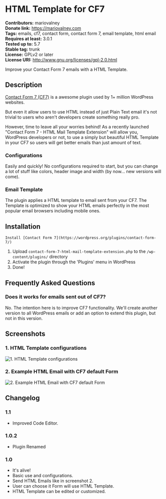 # HTML Template for CF7 #
**Contributors:** mariovalney  
**Donate link:** https://mariovalney.com  
**Tags:** emails, cf7, contact form, contact form 7, email template, html email  
**Requires at least:** 3.0.1  
**Tested up to:** 5.7  
**Stable tag:** trunk  
**License:** GPLv2 or later  
**License URI:** http://www.gnu.org/licenses/gpl-2.0.html  

Improve your Contact Form 7 emails with a HTML Template.

## Description ##

[Contact Form 7 (CF7)](https://wordpress.org/plugins/contact-form-7/ "Install it first, of course") is a awesome plugin used by 1+ million WordPress websites.

But even it allow users to use HTML instead of just Plain Text email it's not trivial to users who aren't developers create something really pro.

However, time to leave all your worries behind! As a recently launched "Contact Form 7 - HTML Mail Template Extension" will allow you, WordPress developers or not, to use a simply but beautiful HTML Template in your CF7 so users will get better emails than just amount of text.

### Configurations ###

Easily and quickly! No configurations required to start, but you can change a lot of stuff like colors, header image and width (by now... new versions will come).

### Email Template ###

The plugin applies a HTML template to email sent from your CF7. The Template is optimized to show your HTML emails perfectly in the most popular email browsers including mobile ones.

## Installation ##

`Install [Contact Form 7](https://wordpress.org/plugins/contact-form-7/)`

1. Upload `contact-form-7-html-mail-template-extension.php` to the `/wp-content/plugins/` directory
1. Activate the plugin through the 'Plugins' menu in WordPress
1. Done!

## Frequently Asked Questions ##

### Does it works for emails sent out of CF7? ###

No. The intention here is to improve CF7 functionality.
We'll create another version to all WordPress emails or add an option to extend this plugin, but not in this version.

## Screenshots ##

### 1. HTML Template configurations ###
![1. HTML Template configurations](http://ps.w.org/html-template-for-cf7/assets/screenshot-1.png)

### 2. Example HTML Email with CF7 default Form ###
![2. Example HTML Email with CF7 default Form](http://ps.w.org/html-template-for-cf7/assets/screenshot-2.png)


## Changelog ##

### 1.1 ###

* Improved Code Editor.

### 1.0.2 ###

* Plugin Renamed

### 1.0 ###

* It's alive!
* Basic use and configurations.
* Send HTML Emails like in screenshot 2.
* User can choose it Form will use HTML Template.
* HTML Template can be edited or customized.
